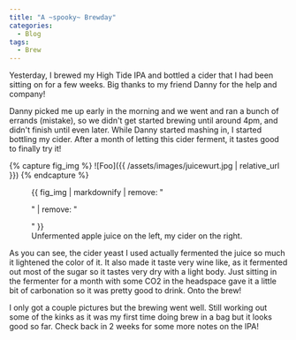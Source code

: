 ```yaml
---
title: "A ~spooky~ Brewday"
categories:
  - Blog
tags:
  - Brew
---
```


Yesterday, I brewed my High Tide IPA and bottled a cider that I had been sitting on for a few weeks. Big thanks to my friend Danny for the help and company!

Danny picked me up early in the morning and we went and ran a bunch of errands (mistake), so we didn't get started brewing until around 4pm, and didn't finish until even later. While Danny started mashing in, I started bottling my cider. After a month of letting this cider ferment, it tastes good to finally try it!

{% capture fig_img %}
![Foo]({{ /assets/images/juicewurt.jpg | relative_url }})
{% endcapture %}

<figure>
  {{ fig_img | markdownify | remove: "<p>" | remove: "</p>" }}
  <figcaption>Unfermented apple juice on the left, my cider on the right.</figcaption>
</figure>

As you can see, the cider yeast I used actually fermented the juice so much it lightened the color of it. It also made it taste very wine like, as it fermented out most of the sugar so it tastes very dry with a light body. Just sitting in the fermenter for a month with some CO2 in the headspace gave it a little bit of carbonation so it was pretty good to drink. Onto the brew!

I only got a couple pictures but the brewing went well. Still working out some of the kinks as it was my first time doing brew in a bag but it looks good so far. Check back in 2 weeks for some more notes on the IPA!